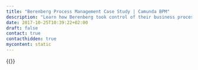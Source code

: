 ```yaml
---
title: "Berenberg Process Management Case Study | Camunda BPM"
description: "Learn how Berenberg took control of their business process automation and improved efficiency in their organization with Camunda. Camunda is the leader for workflow automation based on Java and BPMN 2.0."
date: 2017-10-25T10:39:22+02:00
draft: false
contact: true
contacthidden: true
mycontent: static
---
```

{{<case-study-single
company="Berenberg"
companydescription="Berenberg was founded in 1590 and today belongs to the Wealth and Asset Management business units, Investment Banking and Corporate Banking among the leading European private banks. The Bank is headquartered in Hamburg is managed by personally liable partners and has a strong presence in financial centres Frankfurt, London and New York."
customerquote=""
teaser=""
usecase=""
videolink=""
logo="//images.ctfassets.net/vpidbgnakfvf/1nwFtj3wgxigEtaC8N7asn/f22886f3b2096e1b3fbfd2e19a3898fb/1280px-Berenberg_Bank_201x_logo.svg.png"
pdf=""
thumbnail="">}}